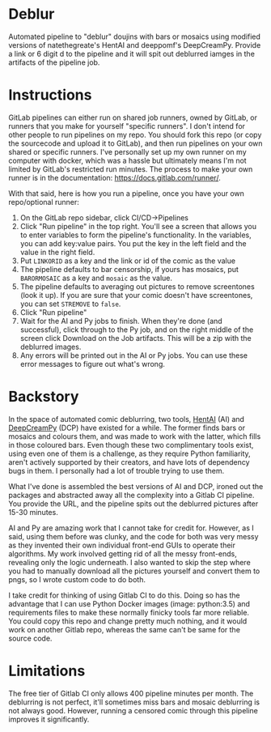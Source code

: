 # Deblur

Automated pipeline to "deblur" doujins with bars or mosaics using modified versions of natethegreate's HentAI and deeppomf's DeepCreamPy.
Provide a link or 6 digit d to the pipeline and it will spit out deblurred iamges in the artifacts of the pipeline job.

# Instructions
GitLab pipelines can either run on shared job runners, owned by GitLab, or runners that you make for yourself "specific runners".
I don't intend for other people to run pipelines on my repo. You should fork this repo (or copy the sourcecode and upload it to GitLab), 
and then run pipelines on your own shared or specific runners. I've personally set up my own runner on my computer with docker, which was a hassle but ultimately means
I'm not limited by GitLab's restricted run minutes. The process to make your own runner is in the documentation: https://docs.gitlab.com/runner/.

With that said, here is how you run a pipeline, once you have your own repo/optional runner:

1. On the GitLab repo sidebar, click CI/CD->Pipelines
2. Click "Run pipeline" in the top right. You'll see a screen that allows you to enter variables to form the pipeline's functionality.
In the variables, you can add key:value pairs. You put the key in the left field and the value in the right field.
3. Put `LINKORID` as a key and the link or id of the comic as the value
4. The pipeline defaults to bar censorship, if yours has mosaics, put `BARORMOSAIC` as a key and `mosaic` as the value.
5. The pipeline defaults to averaging out pictures to remove screentones (look it up). If you are sure that your comic
doesn't have screentones, you can set `STREMOVE` to `false`.
6. Click "Run pipeline"
7. Wait for the AI and Py jobs to finish. When they're done (and successful), click through to the Py job, and on the right middle of the screen
click Download on the Job artifacts. This will be a zip with the deblurred images. 
8. Any errors will be printed out in the AI or Py jobs. You can use these error messages to figure out what's wrong.


# Backstory
In the space of automated comic deblurring, two tools, [HentAI](https://github.com/natethegreate/hent-AI) (AI) and [DeepCreamPy](https://portrait.gitee.com/1436159772/DeepCreamPy/tree/master) (DCP) have existed for a while. The former 
finds bars or mosaics and colours them, and was made to work with the latter, which
fills in those coloured bars. Even though these two complimentary tools exist, using even one of them is a challenge,
as they require Python familiarity, aren't actively supported by their creators, and have lots of dependency bugs in them. I personally had a lot of trouble trying to use them.

What I've done is assembled the best versions of AI and DCP, ironed out the packages and abstracted away all the complexity into a Gitlab CI pipeline. You provide the URL,
and the pipeline spits out the deblurred pictures after 15-30 minutes. 

AI and Py are amazing work that I cannot take for credit for. However, as I said, using them before was clunky, and the code
for both was very messy as they invented their own individual front-end GUIs to operate their algorithms. My work involved
getting rid of all the messy front-ends, revealing only the logic underneath. I also wanted to skip the step where you had to manually
download all the pictures yourself and convert them to pngs, so I wrote custom code to do both.

I take credit for thinking of using Gitlab CI to do this. Doing so has the advantage that
I can use Python Docker images (image: python:3.5) and requirements files to make these normally finicky tools far more reliable.
You could copy this repo and change pretty much nothing, and it would work on another Gitlab repo, whereas the same can't be same for the source code.

# Limitations
The free tier of Gitlab CI only allows 400 pipeline minutes per month. 
The deblurring is not perfect, it'll sometimes miss bars and mosaic deblurring is not always good. However, running a censored
comic through this pipeline improves it significantly.
